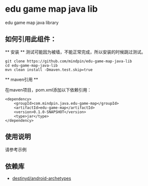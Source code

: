 edu game map java lib
============
edu game map java library

如何引用此组件：
-------------
** 安装 **
测试可能因为被墙，不能正常完成，所以安装的时候跳过测试。

```
git clone https://github.com/mindpin/edu-game-map-java-lib
cd edu-game-map-java-lib
mvn clean install -Dmaven.test.skip=true 
```

** maven引用 **

在maven项目，pom.xml添加以下依赖引用：

```
<dependency>
    <groupId>com.mindpin.java.edu-game-map</groupId>
    <artifactId>edu-game-map</artifactId>
    <version>0.1.0-SNAPSHOT</version>
    <type>jar</type>
</dependency>
```

使用说明
---------------------
请参考示例


依赖库
---------------------
* [destinyd/android-archetypes][android-archetypes]


[android-archetypes]: https://github.com/destinyd/android-archetypes
